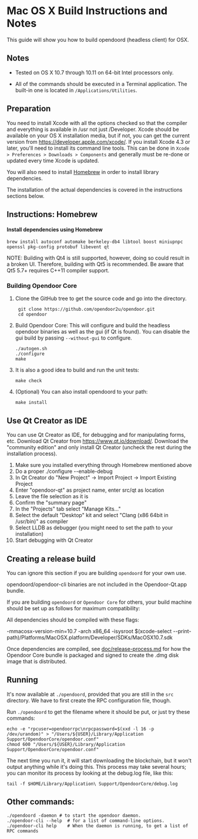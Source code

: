 Mac OS X Build Instructions and Notes
====================================
This guide will show you how to build opendoord (headless client) for OSX.

Notes
-----

* Tested on OS X 10.7 through 10.11 on 64-bit Intel processors only.

* All of the commands should be executed in a Terminal application. The
built-in one is located in `/Applications/Utilities`.

Preparation
-----------

You need to install Xcode with all the options checked so that the compiler
and everything is available in /usr not just /Developer. Xcode should be
available on your OS X installation media, but if not, you can get the
current version from https://developer.apple.com/xcode/. If you install
Xcode 4.3 or later, you'll need to install its command line tools. This can
be done in `Xcode > Preferences > Downloads > Components` and generally must
be re-done or updated every time Xcode is updated.

You will also need to install [Homebrew](http://brew.sh) in order to install library
dependencies.

The installation of the actual dependencies is covered in the instructions
sections below.

Instructions: Homebrew
----------------------

#### Install dependencies using Homebrew

    brew install autoconf automake berkeley-db4 libtool boost miniupnpc openssl pkg-config protobuf libevent qt

NOTE: Building with Qt4 is still supported, however, doing so could result in a broken UI. Therefore, building with Qt5 is recommended. Be aware that Qt5 5.7+ requires C++11 compiler support.

### Building Opendoor Core

1. Clone the GitHub tree to get the source code and go into the directory.

        git clone https://github.com/opendoor2u/opendoor.git
        cd opendoor

2.  Build Opendoor Core:
    This will configure and build the headless opendoor binaries as well as the gui (if Qt is found).
    You can disable the gui build by passing `--without-gui` to configure.

        ./autogen.sh
        ./configure
        make

3.  It is also a good idea to build and run the unit tests:

        make check

4.  (Optional) You can also install opendoord to your path:

        make install

Use Qt Creator as IDE
------------------------
You can use Qt Creator as IDE, for debugging and for manipulating forms, etc.
Download Qt Creator from https://www.qt.io/download/. Download the "community edition" and only install Qt Creator (uncheck the rest during the installation process).

1. Make sure you installed everything through Homebrew mentioned above
2. Do a proper ./configure --enable-debug
3. In Qt Creator do "New Project" -> Import Project -> Import Existing Project
4. Enter "opendoor-qt" as project name, enter src/qt as location
5. Leave the file selection as it is
6. Confirm the "summary page"
7. In the "Projects" tab select "Manage Kits..."
8. Select the default "Desktop" kit and select "Clang (x86 64bit in /usr/bin)" as compiler
9. Select LLDB as debugger (you might need to set the path to your installation)
10. Start debugging with Qt Creator

Creating a release build
------------------------
You can ignore this section if you are building `opendoord` for your own use.

opendoord/opendoor-cli binaries are not included in the Opendoor-Qt.app bundle.

If you are building `opendoord` or `Opendoor Core` for others, your build machine should be set up
as follows for maximum compatibility:

All dependencies should be compiled with these flags:

 -mmacosx-version-min=10.7
 -arch x86_64
 -isysroot $(xcode-select --print-path)/Platforms/MacOSX.platform/Developer/SDKs/MacOSX10.7.sdk

Once dependencies are compiled, see [doc/release-process.md](release-process.md) for how the Opendoor Core
bundle is packaged and signed to create the .dmg disk image that is distributed.

Running
-------

It's now available at `./opendoord`, provided that you are still in the `src`
directory. We have to first create the RPC configuration file, though.

Run `./opendoord` to get the filename where it should be put, or just try these
commands:

    echo -e "rpcuser=opendoorrpc\nrpcpassword=$(xxd -l 16 -p /dev/urandom)" > "/Users/${USER}/Library/Application Support/OpendoorCore/opendoor.conf"
    chmod 600 "/Users/${USER}/Library/Application Support/OpendoorCore/opendoor.conf"

The next time you run it, it will start downloading the blockchain, but it won't
output anything while it's doing this. This process may take several hours;
you can monitor its process by looking at the debug.log file, like this:

    tail -f $HOME/Library/Application\ Support/OpendoorCore/debug.log

Other commands:
-------

    ./opendoord -daemon # to start the opendoor daemon.
    ./opendoor-cli --help  # for a list of command-line options.
    ./opendoor-cli help    # When the daemon is running, to get a list of RPC commands
